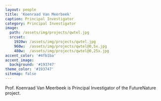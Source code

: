 ```yaml
---
layout: people
title: 'Koenraad Van Meerbeek'
caption: Principal Investigator
category: Principal Investigator
image: 
  path: /assets/img/projects/qwtel.jpg
  srcset: 
    1920w: /assets/img/projects/qwtel.jpg
    960w:  /assets/img/projects/qwtel@0,5x.jpg
    480w:  /assets/img/projects/qwtel@0,25x.jpg
accent_color: '#4fb1ba'
accent_image:
  background: '#193747'
theme_color: '#193747'
sitemap: false
---
```

Prof. Koenraad Van Meerbeek is Principal Investigator of the FutureNature project.
